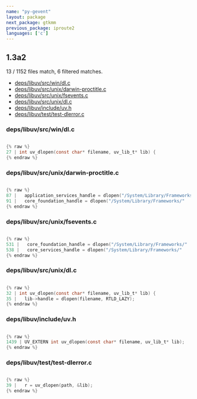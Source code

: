 ```yaml
---
name: "py-gevent"
layout: package
next_package: gtkmm
previous_package: iproute2
languages: ['c']
---
```

## 1.3a2
13 / 1152 files match, 6 filtered matches.

 - [deps/libuv/src/win/dl.c](#depslibuvsrcwindlc)
 - [deps/libuv/src/unix/darwin-proctitle.c](#depslibuvsrcunixdarwin-proctitlec)
 - [deps/libuv/src/unix/fsevents.c](#depslibuvsrcunixfseventsc)
 - [deps/libuv/src/unix/dl.c](#depslibuvsrcunixdlc)
 - [deps/libuv/include/uv.h](#depslibuvincludeuvh)
 - [deps/libuv/test/test-dlerror.c](#depslibuvtesttest-dlerrorc)

### deps/libuv/src/win/dl.c

```c

{% raw %}
27 | int uv_dlopen(const char* filename, uv_lib_t* lib) {
{% endraw %}

```
### deps/libuv/src/unix/darwin-proctitle.c

```c

{% raw %}
87 |   application_services_handle = dlopen("/System/Library/Frameworks/"
91 |   core_foundation_handle = dlopen("/System/Library/Frameworks/"
{% endraw %}

```
### deps/libuv/src/unix/fsevents.c

```c

{% raw %}
531 |   core_foundation_handle = dlopen("/System/Library/Frameworks/"
538 |   core_services_handle = dlopen("/System/Library/Frameworks/"
{% endraw %}

```
### deps/libuv/src/unix/dl.c

```c

{% raw %}
32 | int uv_dlopen(const char* filename, uv_lib_t* lib) {
35 |   lib->handle = dlopen(filename, RTLD_LAZY);
{% endraw %}

```
### deps/libuv/include/uv.h

```c

{% raw %}
1439 | UV_EXTERN int uv_dlopen(const char* filename, uv_lib_t* lib);
{% endraw %}

```
### deps/libuv/test/test-dlerror.c

```c

{% raw %}
39 |   r = uv_dlopen(path, &lib);
{% endraw %}

```